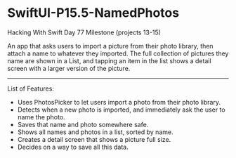 # SwiftUI-P15.5-NamedPhotos
Hacking With Swift Day 77 Milestone (projects 13-15)

An app that asks users to import a picture from their photo library, then attach a name to whatever they imported. The full collection of pictures they name are shown in a List, and tapping an item in the list shows a detail screen with a larger version of the picture.

---

List of Features:
- Uses PhotosPicker to let users import a photo from their photo library.
- Detects when a new photo is imported, and immediately ask the user to name the photo.
- Saves that name and photo somewhere safe.
- Shows all names and photos in a list, sorted by name.
- Creates a detail screen that shows a picture full size.
- Decides on a way to save all this data.

